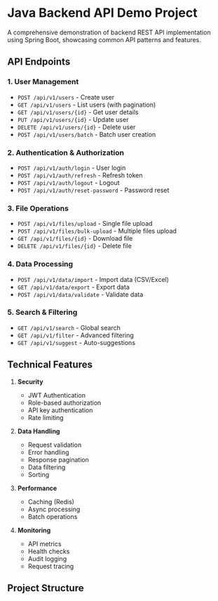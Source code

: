 # Java Backend API Demo Project

A comprehensive demonstration of backend REST API implementation using Spring Boot, showcasing common API patterns and features.

## API Endpoints

### 1. User Management
- `POST /api/v1/users` - Create user
- `GET /api/v1/users` - List users (with pagination)
- `GET /api/v1/users/{id}` - Get user details
- `PUT /api/v1/users/{id}` - Update user
- `DELETE /api/v1/users/{id}` - Delete user
- `POST /api/v1/users/batch` - Batch user creation

### 2. Authentication & Authorization
- `POST /api/v1/auth/login` - User login
- `POST /api/v1/auth/refresh` - Refresh token
- `POST /api/v1/auth/logout` - Logout
- `POST /api/v1/auth/reset-password` - Password reset

### 3. File Operations
- `POST /api/v1/files/upload` - Single file upload
- `POST /api/v1/files/bulk-upload` - Multiple files upload
- `GET /api/v1/files/{id}` - Download file
- `DELETE /api/v1/files/{id}` - Delete file

### 4. Data Processing
- `POST /api/v1/data/import` - Import data (CSV/Excel)
- `GET /api/v1/data/export` - Export data
- `POST /api/v1/data/validate` - Validate data

### 5. Search & Filtering
- `GET /api/v1/search` - Global search
- `GET /api/v1/filter` - Advanced filtering
- `GET /api/v1/suggest` - Auto-suggestions

## Technical Features

1. **Security**
   - JWT Authentication
   - Role-based authorization
   - API key authentication
   - Rate limiting

2. **Data Handling**
   - Request validation
   - Error handling
   - Response pagination
   - Data filtering
   - Sorting

3. **Performance**
   - Caching (Redis)
   - Async processing
   - Batch operations

4. **Monitoring**
   - API metrics
   - Health checks
   - Audit logging
   - Request tracing

## Project Structure 